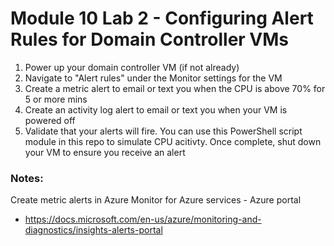 # Module 10 Lab 2 - Configuring Alert Rules for Domain Controller VMs

1. Power up your domain controller VM (if not already)
2. Navigate to "Alert rules" under the Monitor settings for the VM
3. Create a metric alert to email or text you when the CPU is above 70% for 5 or more mins
4. Create an activity log alert to email or text you when your VM is powered off
5. Validate that your alerts will fire. You can use this PowerShell script module in this repo to simulate CPU acitivty. Once complete, shut down your VM to ensure you receive an alert

### Notes:

Create metric alerts in Azure Monitor for Azure services - Azure portal
* https://docs.microsoft.com/en-us/azure/monitoring-and-diagnostics/insights-alerts-portal
